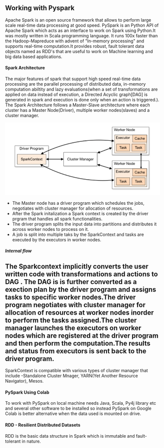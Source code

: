 
## Working with Pyspark
Apache Spark is an open source framework that allows to perform large scale real-time data processing at good speed. PySpark is an Python API of Apache Spark  which acts as an interface to work on Spark using Python.It was mostly written in Scala programming language. It runs 100x faster than the Hadoop-Mapreduce with advent of "In-memory processing" and supports real-time computation.It provides robust, fault tolerant data objects named as RDD's that are useful to work on Machine learning and big data based applications.

#### Spark Architecture
The major features of spark that support high speed real-time data processing are the
parallel processing of distributed data, in-memory computation abiltity and lazy evaluations(when a set of 
transformations are applied on data instead of execution, a Directed Acyclic graph[DAG] is generated
in spark and execution is done only when an action is triggered.).
The Spark Architecture follows a Master-Slave architecture where each cluster has
 a Master Node(Driver), multiple worker nodes(slaves) and a cluster manager.
 
 ![Flow Diagram](spark_arch.png)
 
- The Master node has a driver program which schedules the jobs, negotiates with
 cluster manager for allocation of resources.
- After the Spark initalization a Spark context is created by the driver prgram that handles all 
spark functionalities.
- The driver program splits the input data into partitions and distributes it across worker nodes to
process on it.
- A job is split into multiple taks by the SparkContext and tasks are executed by the executors in worker nodes.
##### Internal flow
The Sparkcontext implicitly converts the user written code with transformations and actions to DAG . The DAG is is further converted as a exection plan by the driver program and assigns tasks to specific worker nodes.The driver program negotiates with cluster manager for allocation of resources at worker nodes inorder to perform the tasks assigned.The cluster manager launches the executors on worker nodes which are registered at the driver program and then perform the computation.The results and status from executors is sent back to the driver program.
---

SparkContext is compatible with various types of cluster manager that include -Standalone Cluster Mnager, YARN(Yet Another Resource Navigator), Mesos.
#### PySpark Using Colab
To work with PySpark on local machine needs Java, Scala, Py4j library etc and several other software to be installed so instead PySpark on Google Colab is better alternative when the data used is mounted on drive.
#### RDD - Resilient Distributed Datasets
RDD is the basic data structure in Spark which is immutable and fault-tolerant in nature.


